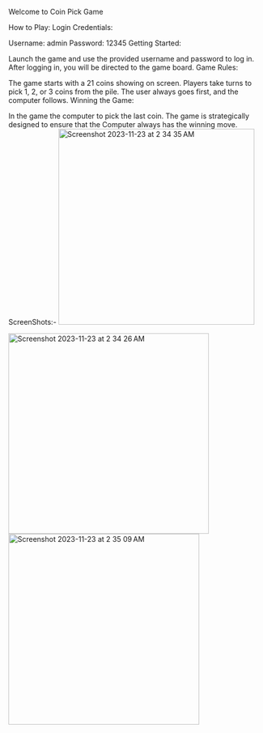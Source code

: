 Welcome to Coin Pick Game

How to Play:
Login Credentials:

Username: admin
Password: 12345
Getting Started:

Launch the game and use the provided username and password to log in.
After logging in, you will be directed to the game board.
Game Rules:

The game starts with a 21 coins showing on screen.
Players take turns to pick 1, 2, or 3 coins from the pile.
The user always goes first, and the computer follows.
Winning the Game:

In the game the computer to pick the last coin.
The game is strategically designed to ensure that the Computer always has the winning move.
ScreenShots:-
<img width="387" alt="Screenshot 2023-11-23 at 2 34 35 AM" src="https://github.com/ashishk116/boomDummy/assets/50401674/cfd1df07-f2bd-4efc-ad99-4cf513d30bc7">

<img width="396" alt="Screenshot 2023-11-23 at 2 34 26 AM" src="https://github.com/ashishk116/boomDummy/assets/50401674/6f99f38a-85a3-40b8-acb7-f17e33e89f60">

<img width="377" alt="Screenshot 2023-11-23 at 2 35 09 AM" src="https://github.com/ashishk116/boomDummy/assets/50401674/ac7cab6c-ead1-4e8f-8175-979016d44f86">
